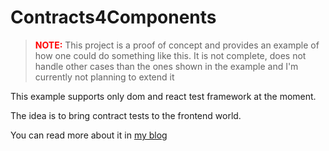 # Contracts4Components

> <span style="color:red;font-weight:bold;">NOTE:</span> This project is a proof of concept and provides an example of how one could do something like this.
> It is not complete, does not handle other cases than the ones shown in the example and I'm currently not planning to extend it

This example supports only dom and react test framework at the moment.

The idea is to bring contract tests to the frontend world.

You can read more about it in [my blog](http://localhost:1313/posts/contract-testing-in-the-frontend)